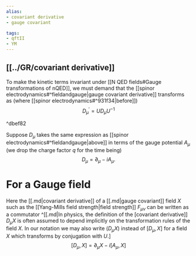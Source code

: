 ```yaml
---
alias:
- covariant derivative
- gauge covariant

tags:
- qftII
- YM
---
```

## [[../GR/covariant derivative]]
To make the kinetic terms invariant under [[N QED fields#Gauge transformations of nQED]], we must demand that the [[spinor electrodynamics#^fieldandgauge|gauge covariant derivative]] transforms as (where [[spinor electrodynamics#^931f34|before]])
$$
D_{\mu}^{\prime}=U D_{\mu} U^{-1}
$$

^dbef82

Suppose $D_{\mu}$ takes the same expression as  [[spinor electrodynamics#^fieldandgauge|above]] in terms of the gauge potential $A_{\mu}$ (we drop the charge factor $q$ for the time being)
$$
D_{\mu}=\partial_{\mu}-i A_{\mu} .
$$

# For a Gauge field

Here the [[.md|covariant derivative]] of a [[.md|gauge covariant]] field $X$ such as the [[Yang-Mills field strength|field strength]] $F_{\mu \nu}$ can be written as a commutator ^[[.md|In physics, the definition of the [covariant derivative]] $D_{\mu} X$ is often assumed to depend implicitly on the transformation rules of the field $X$. In our notation we may also write $\left(D_{\mu} X\right)$ instead of $\left[D_{\mu}, X\right]$ for a field $X$ which transforms by conjugation with $U$.]
$$
\left[D_{\mu}, X\right]=\partial_{\mu} X-i\left[A_{\mu}, X\right]
$$